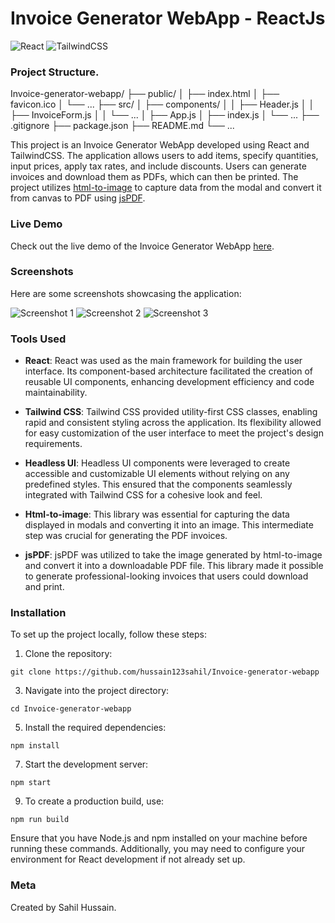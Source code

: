 # Invoice Generator WebApp - ReactJs

![React](https://img.shields.io/badge/React-18181b?style=for-the-badge&logo=react&logoColor=61DAFB)
![TailwindCSS](https://img.shields.io/badge/TailwindCSS-06B6D4?style=for-the-badge&logo=tailwind-css&logoColor=white)

### Project Structure.

Invoice-generator-webapp/
├── public/
│   ├── index.html
│   ├── favicon.ico
│   └── ...
├── src/
│   ├── components/
│   │   ├── Header.js
│   │   ├── InvoiceForm.js
│   │   └── ...
│   ├── App.js
│   ├── index.js
│   └── ...
├── .gitignore
├── package.json
├── README.md
└── ...


This project is an Invoice Generator WebApp developed using React and TailwindCSS. The application allows users to add items, specify quantities, input prices, apply tax rates, and include discounts. Users can generate invoices and download them as PDFs, which can then be printed. The project utilizes [html-to-image](https://github.com/bubkoo/html-to-image) to capture data from the modal and convert it from canvas to PDF using [jsPDF](https://github.com/parallax/jsPDF).

### Live Demo

Check out the live demo of the Invoice Generator WebApp [here](https://react-invoice-generator.web.app/).

### Screenshots

Here are some screenshots showcasing the application:

![Screenshot 1](https://imgur.com/rjisRPZ.jpg)
![Screenshot 2](https://imgur.com/vuiKcrK.jpg)
![Screenshot 3](https://imgur.com/bXNiAHT.jpg)

### Tools Used

- **React**: React was used as the main framework for building the user interface. Its component-based architecture facilitated the creation of reusable UI components, enhancing development efficiency and code maintainability.

- **Tailwind CSS**: Tailwind CSS provided utility-first CSS classes, enabling rapid and consistent styling across the application. Its flexibility allowed for easy customization of the user interface to meet the project's design requirements.

- **Headless UI**: Headless UI components were leveraged to create accessible and customizable UI elements without relying on any predefined styles. This ensured that the components seamlessly integrated with Tailwind CSS for a cohesive look and feel.

- **Html-to-image**: This library was essential for capturing the data displayed in modals and converting it into an image. This intermediate step was crucial for generating the PDF invoices.

- **jsPDF**: jsPDF was utilized to take the image generated by html-to-image and convert it into a downloadable PDF file. This library made it possible to generate professional-looking invoices that users could download and print.

### Installation

To set up the project locally, follow these steps:

1. Clone the repository:
```
git clone https://github.com/hussain123sahil/Invoice-generator-webapp
```

3. Navigate into the project directory:
```
cd Invoice-generator-webapp
```

5. Install the required dependencies:
```
npm install
```

7. Start the development server:
```
npm start
```

9. To create a production build, use:
```
npm run build
```

Ensure that you have Node.js and npm installed on your machine before running these commands. Additionally, you may need to configure your environment for React development if not already set up.

### Meta

Created by Sahil Hussain.
